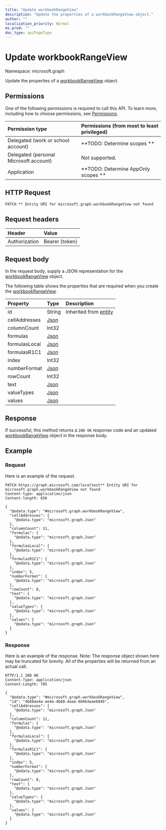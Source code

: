 ```yaml
---
title: "Update workbookRangeView"
description: "Update the properties of a workbookRangeView object."
author: ""
localization_priority: Normal
ms.prod: ""
doc_type: apiPageType
---
```


# Update workbookRangeView

Namespace: microsoft.graph

Update the properties of a [workbookRangeView](../resources/workbookrangeview.md) object.

## Permissions
One of the following permissions is required to call this API. To learn more, including how to choose permissions, see [Permissions](/concepts/permissions-reference.md).

|Permission type|Permissions (from most to least privileged)|
|:---|:---|
|Delegated (work or school account)|**TODO: Determine scopes **|
|Delegated (personal Microsoft account)|Not supported.|
|Application|**TODO: Determine AppOnly scopes **|

## HTTP Request
<!-- {
  "blockType": "ignored"
}
-->
``` http
PATCH ** Entity URI for microsoft.graph.workbookRangeView not found
```

## Request headers
|Header|Value|
|:---|:---|
|Authorization|Bearer {token}|

## Request body
In the request body, supply a JSON representation for the [workbookRangeView](../resources/workbookrangeview.md) object.

The following table shows the properties that are required when you create the [workbookRangeView](../resources/workbookrangeview.md).

|Property|Type|Description|
|:---|:---|:---|
|id|String| Inherited from [entity](../resources/entity.md)|
|cellAddresses|[Json](../resources/json.md)||
|columnCount|Int32||
|formulas|[Json](../resources/json.md)||
|formulasLocal|[Json](../resources/json.md)||
|formulasR1C1|[Json](../resources/json.md)||
|index|Int32||
|numberFormat|[Json](../resources/json.md)||
|rowCount|Int32||
|text|[Json](../resources/json.md)||
|valueTypes|[Json](../resources/json.md)||
|values|[Json](../resources/json.md)||



## Response
If successful, this method returns a `200 OK` response code and an updated [workbookRangeView](../resources/workbookrangeview.md) object in the response body.

## Example

### Request
Here is an example of the request.
<!-- {
  "blockType": "request",
  "name": "update_workbookrangeview"
}
-->
``` http
PATCH https://graph.microsoft.com/localtest** Entity URI for microsoft.graph.workbookRangeView not found
Content-type: application/json
Content-length: 656

{
  "@odata.type": "#microsoft.graph.workbookRangeView",
  "cellAddresses": {
    "@odata.type": "microsoft.graph.Json"
  },
  "columnCount": 11,
  "formulas": {
    "@odata.type": "microsoft.graph.Json"
  },
  "formulasLocal": {
    "@odata.type": "microsoft.graph.Json"
  },
  "formulasR1C1": {
    "@odata.type": "microsoft.graph.Json"
  },
  "index": 5,
  "numberFormat": {
    "@odata.type": "microsoft.graph.Json"
  },
  "rowCount": 8,
  "text": {
    "@odata.type": "microsoft.graph.Json"
  },
  "valueTypes": {
    "@odata.type": "microsoft.graph.Json"
  },
  "values": {
    "@odata.type": "microsoft.graph.Json"
  }
}
```

### Response
Here is an example of the response. Note: The response object shown here may be truncated for brevity. All of the properties will be returned from an actual call.
<!-- {
  "blockType": "response",
  "truncated": true
}
-->
``` http
HTTP/1.1 200 OK
Content-Type: application/json
Content-Length: 705

{
  "@odata.type": "#microsoft.graph.workbookRangeView",
  "id": "4b68ae4a-ae4a-4b68-4aae-684b4aae684b",
  "cellAddresses": {
    "@odata.type": "microsoft.graph.Json"
  },
  "columnCount": 11,
  "formulas": {
    "@odata.type": "microsoft.graph.Json"
  },
  "formulasLocal": {
    "@odata.type": "microsoft.graph.Json"
  },
  "formulasR1C1": {
    "@odata.type": "microsoft.graph.Json"
  },
  "index": 5,
  "numberFormat": {
    "@odata.type": "microsoft.graph.Json"
  },
  "rowCount": 8,
  "text": {
    "@odata.type": "microsoft.graph.Json"
  },
  "valueTypes": {
    "@odata.type": "microsoft.graph.Json"
  },
  "values": {
    "@odata.type": "microsoft.graph.Json"
  }
}
```


